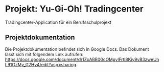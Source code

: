# Projekt: Yu-Gi-Oh! Tradingcenter
Tradingcenter-Application für ein Berufsschulprojekt

## Projektdokumentation
Die Projektdokumentation befindet sich in Google Docs.
Das Dokument lässt sich mit folgendem Link aufrufen: <https://docs.google.com/document/d/1ZxABB00cOMgvIFrtl8Kiy9vB3zweUhL91OzMy_G2Hy4/edit?usp=sharing>.
